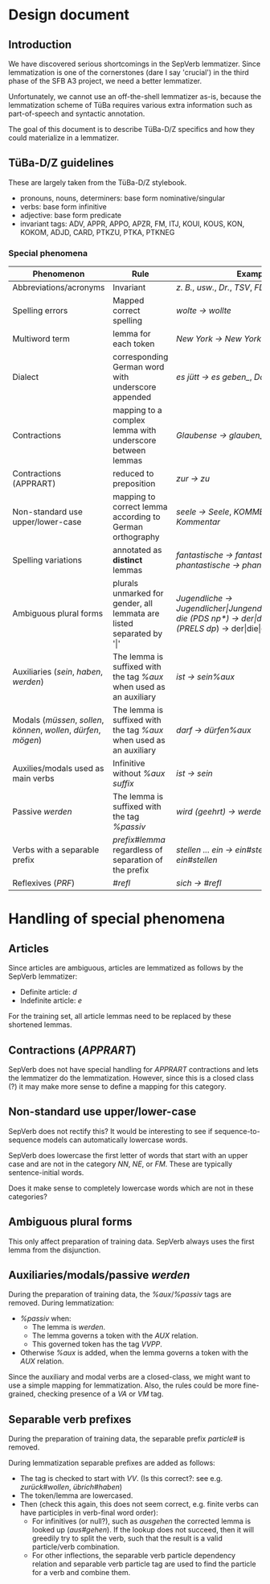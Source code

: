 # Design document

## Introduction

We have discovered serious shortcomings in the SepVerb
lemmatizer. Since lemmatization is one of the cornerstones (dare I say
'crucial') in the third phase of the SFB A3 project, we need a better
lemmatizer.

Unfortunately, we cannot use an off-the-shell lemmatizer as-is,
because the lemmatization scheme of TüBa requires various extra
information such as part-of-speech and syntactic annotation.

The goal of this document is to describe TüBa-D/Z specifics and how
they could materialize in a lemmatizer.

## TüBa-D/Z guidelines

These are largely taken from the TüBa-D/Z stylebook.

* pronouns, nouns, determiners: base form nominative/singular
* verbs: base form infinitive
* adjective: base form predicate
* invariant tags: ADV, APPR, APPO, APZR, FM, ITJ, KOUI, KOUS, KON,
  KOKOM, ADJD, CARD, PTKZU, PTKA, PTKNEG

### Special phenomena

| Phenomenon                                                         | Rule                                                                  | Examples                                                                                                                        |
| ------------------------------------------------------------------ | --------------------------------------------------------------------- | ------------------------------------------------------------------------------------------------------------------------------- |
| Abbreviations/acronyms                                             | Invariant                                                             | *z. B.*, *usw.*, *Dr.*, *TSV*, *FDP*                                                                                            |
| Spelling errors                                                    | Mapped correct spelling                                               | *wolte → wollte*                                                                                                                |
| Multiword term                                                     | lemma for each token                                                  | *New York → New York*                                                                                                           |
| Dialect                                                            | corresponding German word with underscore appended                    | *es jütt → es geben_*, *Dag → Tag_*                                                                                             |
| Contractions                                                       | mapping to a complex lemma with underscore between lemmas             | *Glaubense → glauben_Sie*                                                                                                       |
| Contractions (APPRART)                                             | reduced to preposition                                                | *zur → zu*                                                                                                                      |
| Non-standard use upper/lower-case                                  | mapping to correct lemma according to German orthography              | *seele → Seele*, *KOMMENTAR → Kommentar*                                                                                        |
| Spelling variations                                                | annotated as **distinct** lemmas                                      | *fantastische → fantastisch*, *phantastische → phantastisch*                                                                    |
| Ambiguous plural forms                                             | plurals unmarked for gender, all lemmata are listed separated by '\|' | *Jugendliche → Jugendlicher\|Jungendliche\|Jugendliches*, *die (PDS np\*) → der\|die\|das*, *denen (PRELS dp*) → der\|die\|das* |
| Auxiliaries (*sein*, *haben*, *werden*)                            | The lemma is suffixed with the tag *%aux* when used as an auxiliary   | *ist → sein%aux*                                                                                                                |
| Modals (*müssen*, *sollen*, *können*, *wollen*, *dürfen*, *mögen*) | The lemma is suffixed with the tag *%aux* when used as an auxiliary   | *darf → dürfen%aux*                                                                                                             |
| Auxilies/modals used as main verbs                                 | Infinitive without *%aux suffix*                                      | *ist → sein*                                                                                                                    |
| Passive *werden*                                                   | The lemma is suffixed with the tag *%passiv*                          | *wird (geehrt) → werden%passiv*                                                                                                 |
| Verbs with a separable prefix                                      | *prefix#lemma* regardless of separation of the prefix                 | *stellen ... ein → ein#stellen*, *eingestellt → ein#stellen*                                                                    |
| Reflexives (*PRF*)                                                 | *#refl*                                                               | *sich → #refl*                                                                                                                  |

# Handling of special phenomena

## Articles

Since articles are ambiguous, articles are lemmatized as follows by
the SepVerb lemmatizer:

* Definite article: *d*
* Indefinite article: *e*

For the training set, all article lemmas need to be replaced by these
shortened lemmas.

## Contractions (*APPRART*)

SepVerb does not have special handling for *APPRART* contractions and
lets the lemmatizer do the lemmatization. However, since this is a
closed class (?) it may make more sense to define a mapping for this
category.

## Non-standard use upper/lower-case

SepVerb does not rectify this? It would be interesting to see if
sequence-to-sequence models can automatically lowercase words.

SepVerb does lowercase the first letter of words that start with an
upper case and are not in the category *NN*, *NE*, or *FM*. These
are typically sentence-initial words.

Does it make sense to completely lowercase words which are not in
these categories?

## Ambiguous plural forms

This only affect preparation of training data. SepVerb always uses
the first lemma from the disjunction.

## Auxiliaries/modals/passive *werden*

During the preparation of training data, the *%aux*/*%passiv* tags are
removed. During lemmatization:

* *%passiv* when:
  - The lemma is *werden*.
  - The lemma governs a token with the *AUX* relation.
  - This governed token has the tag *VVPP*.
* Otherwise *%aux* is added, when the lemma governs a token with the
  *AUX* relation.
  
Since the auxiliary and modal verbs are a closed-class, we might want
to use a simple mapping for lemmatization. Also, the rules could be
more fine-grained, checking presence of a *VA* or *VM* tag.

## Separable verb prefixes

During the preparation of training data, the separable prefix
*particle#* is removed.

During lemmatization separable prefixes are added as follows:

- The tag is checked to start with *VV*.
  (Is this correct?: see e.g. *zurück#wollen*, *übrich#haben*)
- The token/lemma are lowercased.
- Then (check this again, this does not seem correct, e.g. finite verbs
  can have participles in verb-final word order):
  - For infinitives (or null?), such as *ausgehen* the corrected lemma
    is looked up (*aus#gehen*). If the lookup does not succeed, then
	it will greedily try to split the verb, such that the result
	is a valid particle/verb combination.
  - For other inflections, the separable verb particle dependency relation
    and separable verb particle tag are used to find the particle for
	a verb and combine them.
  
